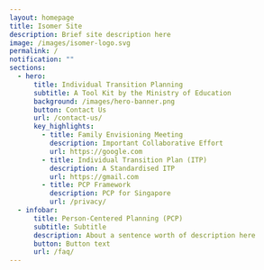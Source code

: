 ```yaml
---
layout: homepage
title: Isomer Site
description: Brief site description here
image: /images/isomer-logo.svg
permalink: /
notification: ""
sections:
  - hero:
      title: Individual Transition Planning
      subtitle: A Tool Kit by the Ministry of Education
      background: /images/hero-banner.png
      button: Contact Us
      url: /contact-us/
      key_highlights:
        - title: Family Envisioning Meeting
          description: Important Collaborative Effort
          url: https://google.com
        - title: Individual Transition Plan (ITP)
          description: A Standardised ITP
          url: https://gmail.com
        - title: PCP Framework
          description: PCP for Singapore
          url: /privacy/
  - infobar:
      title: Person-Centered Planning (PCP)
      subtitle: Subtitle
      description: About a sentence worth of description here
      button: Button text
      url: /faq/
---
```

